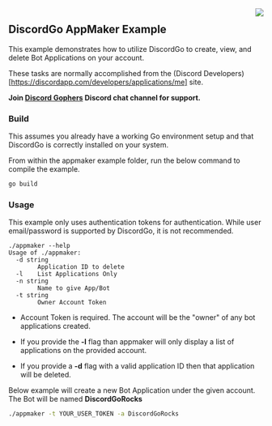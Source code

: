 <img align="right" src="http://bwmarrin.github.io/discordgo/img/discordgo.png">

## DiscordGo AppMaker Example

This example demonstrates how to utilize DiscordGo to create, view, and delete
Bot Applications on your account.

These tasks are normally accomplished from the 
(Discord Developers)[https://discordapp.com/developers/applications/me] site.

**Join [Discord Gophers](https://discord.gg/0f1SbxBZjYoCtNPP)
Discord chat channel for support.**

### Build

This assumes you already have a working Go environment setup and that
DiscordGo is correctly installed on your system.

From within the appmaker example folder, run the below command to compile the
example.

```sh
go build
```

### Usage

This example only uses authentication tokens for authentication. While 
user email/password is supported by DiscordGo, it is not recommended.

```
./appmaker --help
Usage of ./appmaker:
  -d string
        Application ID to delete
  -l    List Applications Only
  -n string
        Name to give App/Bot
  -t string
        Owner Account Token
```

* Account Token is required.  The account will be the "owner" of any bot 
applications created.

* If you provide the **-l** flag than appmaker will only display a list of 
applications on the provided account.

* If you provide a **-d** flag with a valid application ID then that application
will be deleted.

Below example will create a new Bot Application under the given account.
The Bot will be named **DiscordGoRocks**

```sh
./appmaker -t YOUR_USER_TOKEN -a DiscordGoRocks
```
